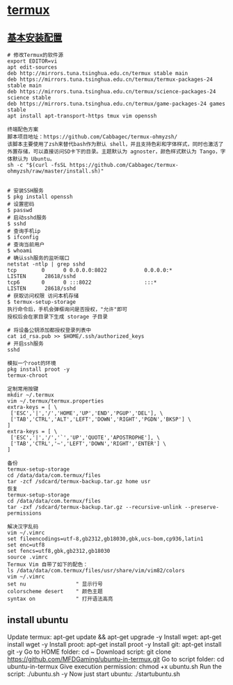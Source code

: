 # [termux](https://termux.com/)

## [基本安装配置](https://www.sqlsec.com/2018/05/termux.html)
```
# 修改Termux的软件源
export EDITOR=vi
apt edit-sources 
deb http://mirrors.tuna.tsinghua.edu.cn/termux stable main
deb https://mirrors.tuna.tsinghua.edu.cn/termux/termux-packages-24 stable main
deb https://mirrors.tuna.tsinghua.edu.cn/termux/science-packages-24 science stable
deb https://mirrors.tuna.tsinghua.edu.cn/termux/game-packages-24 games stable
apt install apt-transport-https tmux vim openssh

终端配色方案
脚本项目地址：https://github.com/Cabbagec/termux-ohmyzsh/
该脚本主要使用了zsh来替代bash作为默认 shell，并且支持色彩和字体样式，同时也激活了外置存储，可以直接访问SD卡下的目录。主题默认为 agnoster，颜色样式默认为 Tango，字体默认为 Ubuntu。
sh -c "$(curl -fsSL https://github.com/Cabbagec/termux-ohmyzsh/raw/master/install.sh)" 


# 安装SSH服务
$ pkg install openssh
# 设置密码
$ passwd
# 启动sshd服务
$ sshd
# 查询手机ip
$ ifconfig
# 查询当前用户
$ whoami
# 确认ssh服务的监听端口
netstat -ntlp | grep sshd
tcp        0      0 0.0.0.0:8022            0.0.0.0:*               LISTEN      28618/sshd          
tcp6       0      0 :::8022                 :::*                    LISTEN      28618/sshd
# 获取访问权限 访问本机存储
$ termux-setup-storage 
执行命令后，手机会弹框询问是否授权，"允许"即可
授权后会在家目录下生成 storage 子目录

# 将设备公钥添加都授权登录列表中
cat id_rsa.pub >> $HOME/.ssh/authorized_keys
# 开启ssh服务
sshd

模拟一个root的环境
pkg install proot -y
termux-chroot

定制常用按键
mkdir ~/.termux
vim ~/.termux/termux.properties
extra-keys = [ \
 ['ESC','|','/','HOME','UP','END','PGUP','DEL'], \
 ['TAB','CTRL','ALT','LEFT','DOWN','RIGHT','PGDN','BKSP'] \
]
extra-keys = [ \
 ['ESC','|','/','`','UP','QUOTE','APOSTROPHE'], \
 ['TAB','CTRL','~','LEFT','DOWN','RIGHT','ENTER'] \
]

备份
termux-setup-storage
cd /data/data/com.termux/files
tar -zcf /sdcard/termux-backup.tar.gz home usr
恢复
termux-setup-storage
cd /data/data/com.termux/files
tar -zxf /sdcard/termux-backup.tar.gz --recursive-unlink --preserve-permissions

解决汉字乱码
vim ~/.vimrc
set fileencodings=utf-8,gb2312,gb18030,gbk,ucs-bom,cp936,latin1
set enc=utf8
set fencs=utf8,gbk,gb2312,gb18030
source .vimrc
Termux Vim 自带了如下的配色：
ls /data/data/com.termux/files/usr/share/vim/vim82/colors
vim ~/.vimrc
set nu                " 显示行号
colorscheme desert    " 颜色主题
syntax on             " 打开语法高亮

```



## install ubuntu
Update termux: apt-get update && apt-get upgrade -y
Install wget: apt-get install wget -y
Install proot: apt-get install proot -y
Install git: apt-get install git -y
Go to HOME folder: cd ~
Download script: git clone https://github.com/MFDGaming/ubuntu-in-termux.git
Go to script folder: cd ubuntu-in-termux
Give execution permission: chmod +x ubuntu.sh
Run the script: ./ubuntu.sh -y
Now just start ubuntu: ./startubuntu.sh
